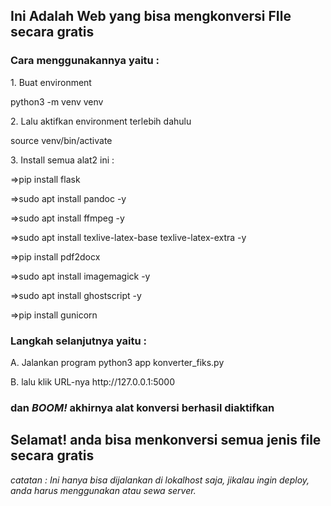 <h2>Ini Adalah Web yang bisa mengkonversi FIle secara gratis</h2>

<h3>Cara menggunakannya yaitu :</h3>
<p>1. Buat environment</p>
   <p>python3 -m venv venv</p>
<p>2. Lalu aktifkan environment terlebih dahulu</p>
   <p>source venv/bin/activate</p>
<p>3. Install semua alat2 ini :</p>
   <p>=>pip install flask</p>
   <p>=>sudo apt install pandoc -y</p>
   <p>=>sudo apt install ffmpeg -y</p>
   <p>=>sudo apt install texlive-latex-base texlive-latex-extra -y</p>
   <p>=>pip install pdf2docx</p>
   <p>=>sudo apt install imagemagick -y</p>
   <p>=>sudo apt install ghostscript -y</p>
   <p>=>pip install gunicorn</p>

<h3>Langkah selanjutnya yaitu :</h3>
<p>A. Jalankan program
   python3 app konverter_fiks.py</p>
</>B. lalu klik URL-nya
   http://127.0.0.1:5000</p>

<h3>dan <i>BOOM!</i> akhirnya alat konversi berhasil diaktifkan</h3>
<h2>Selamat! anda bisa menkonversi semua jenis file secara gratis</h2>

<i>catatan : Ini hanya bisa dijalankan di lokalhost saja, jikalau ingin deploy, anda harus menggunakan atau sewa server.</i>
